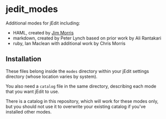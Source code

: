 # jedit_modes

Additional modes for jEdit including:

* HAML, created by [Jim Morris](http://blog.wolfman.com/articles/2006/12/1/a-haml-edit-mode-for-jedit)
* markdown, created by Peter Lynch based on prior work by Ali Rantakari
* ruby, Ian Maclean with additional work by Chris Morris

## Installation

These files belong inside the `modes` directory within your jEdit settings directory (whose location varies by system).

You also need a `catalog` file in the same directory, describing each mode that you want jEdit to use.

There is a catalog in this repository, which will work for these modes only, but you should not use it to overwrite your existing catalog if you've installed other modes.

